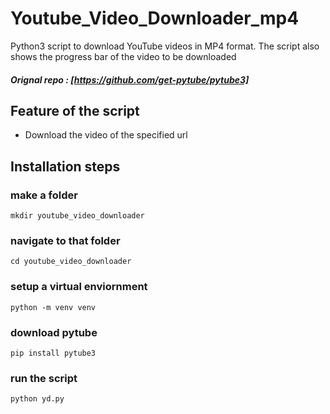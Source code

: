 # Youtube_Video_Downloader_mp4

Python3 script to download YouTube videos in MP4 format. The script also shows the progress bar of the video to be downloaded

##### Orignal repo : [https://github.com/get-pytube/pytube3]

## Feature of the script
- Download the video of the specified url

## Installation steps


### make a folder
```
mkdir youtube_video_downloader
```
### navigate to that folder
```
cd youtube_video_downloader
```
### setup a virtual enviornment
```
python -m venv venv
```
### download pytube
```
pip install pytube3
```
### run the script
```
python yd.py
```
